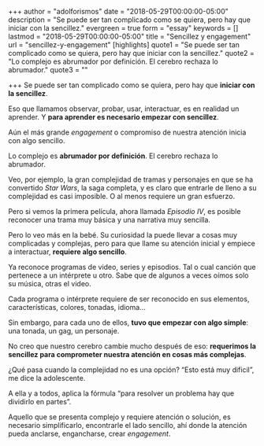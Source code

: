 +++
author = "adolforismos"
date = "2018-05-29T00:00:00-05:00"
description = "Se puede ser tan complicado como se quiera, pero hay que iniciar con la sencillez."
evergreen = true
form = "essay"
keywords = []
lastmod = "2018-05-29T00:00:00-05:00"
title = "Sencillez y engagement"
url = "sencillez-y-engagement"
[highlights]
quote1 = "Se puede ser tan complicado como se quiera, pero hay que iniciar con la sencillez."
quote2 = "Lo complejo es abrumador por definición. El cerebro rechaza lo abrumador."
quote3 = ""

+++
Se puede ser tan complicado como se quiera, pero hay que **iniciar con la sencillez**.

Eso que llamamos observar, probar, usar, interactuar, es en realidad un aprender. Y **para aprender es necesario empezar con sencillez**.

Aún el más grande *engagement* o compromiso de nuestra atención inicia con algo sencillo. 

Lo complejo es **abrumador por definición**. El cerebro rechaza lo abrumador.

Veo, por ejemplo, la gran complejidad de tramas y personajes en que se ha convertido *Star Wars*, la saga completa, y es claro que entrarle de lleno a su complejidad es casi imposible. O al menos requiere un gran esfuerzo.

Pero si vemos la primera película, ahora llamada *Episodio IV*, es posible reconocer una trama muy básica y una narrativa muy sencilla.

Pero lo veo más en la bebé. Su curiosidad la puede llevar a cosas muy complicadas y complejas, pero para que llame su atención inicial y empiece a interactuar, **requiere algo sencillo**.

Ya reconoce programas de video, series y episodios. Tal o cual canción que pertenece a un intérprete u otro. Sabe que de algunos a veces oímos solo su música, otras el video.

Cada programa o intérprete requiere de ser reconocido en sus elementos, características, colores, tonadas, idioma...

Sin embargo, para cada uno de ellos, **tuvo que empezar con algo simple**: una tonada, un gag, un personaje.

No creo que nuestro cerebro cambie mucho después de eso: **requerimos la sencillez para comprometer nuestra atención en cosas más complejas**.

¿Qué pasa cuando la complejidad no es una opción? “Esto está muy dificil”, me dice la adolescente.

A ella y a todos, aplica la fórmula “para resolver un problema hay que dividirlo en partes”.

Aquello que se presenta complejo y requiere atención o solución, es necesario simplificarlo, encontrarle el lado sencillo, ahí donde la atención pueda anclarse, engancharse, crear *engagement*.

